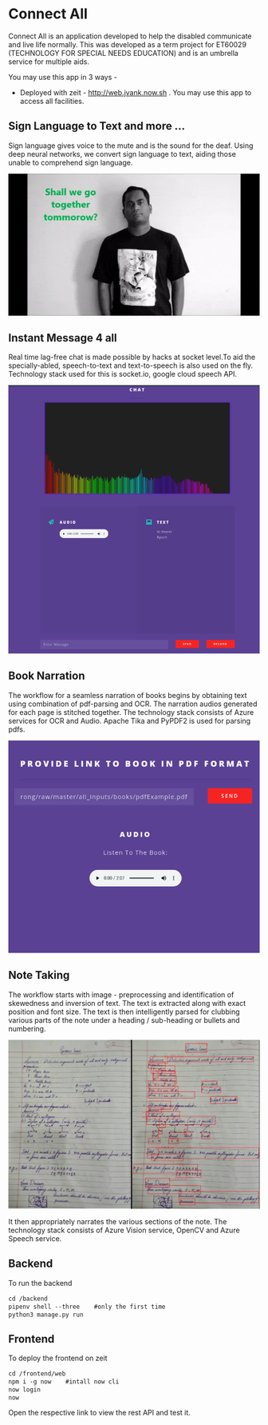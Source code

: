 # Connect All

Connect All is an application developed to help the disabled communicate and live life normally. This was developed as a term project for ET60029 (TECHNOLOGY FOR SPECIAL NEEDS EDUCATION) and is an umbrella service for multiple aids. 

You may use this app in 3 ways -
- Deployed with zeit - http://web.jvank.now.sh . You may use this app to access all facilities.

## Sign Language to Text and more ...

Sign language gives voice to the mute and is the sound for the deaf. Using deep neural networks, we convert sign language to text, aiding those unable to comprehend sign language.

![Sign Language Example](https://raw.githubusercontent.com/hackabit19/Apes_together_strong/master/backend/app/main/utils/toSignTranslator/ISL_Gifs/shall%20we%20go%20together%20tommorow.gif)

## Instant Message 4 all

Real time lag-free chat is made possible by hacks at socket level.To aid the specially-abled, speech-to-text and text-to-speech is also used on the fly. Technology stack used for this is socket.io, google cloud speech API.

![Instant Message 4 all](https://raw.githubusercontent.com/hackabit19/Apes_together_strong/master/all_inputs/im4all_example/im4all.png)

## Book Narration

The workflow for a seamless narration of books begins by obtaining text using combination of pdf-parsing and OCR. The narration audios generated for each page is stitched together. The technology stack consists of Azure services for OCR and Audio. Apache Tika and PyPDF2 is used for parsing pdfs.

![Book Narration](https://raw.githubusercontent.com/hackabit19/Apes_together_strong/master/all_inputs/books/book_ex_website.png)

## Note Taking

The workflow starts with image - preprocessing and identification of skewedness and inversion of text. The text is extracted along with exact position and font size. The text is then intelligently parsed for clubbing various parts of the note under a heading / sub-heading or bullets and numbering.

![Note Example](https://raw.githubusercontent.com/hackabit19/Apes_together_strong/master/all_inputs/notes/note_ex.png)

It then appropriately narrates the various sections of the note. The technology stack consists of Azure Vision service, OpenCV and Azure Speech service.

## Backend

To run the backend

```shell
cd /backend
pipenv shell --three    #only the first time
python3 manage.py run
```
## Frontend

To deploy the frontend on zeit

```shell
cd /frontend/web
npm i -g now    #intall now cli
now login
now
```

Open the respective link to view the rest API and test it.
